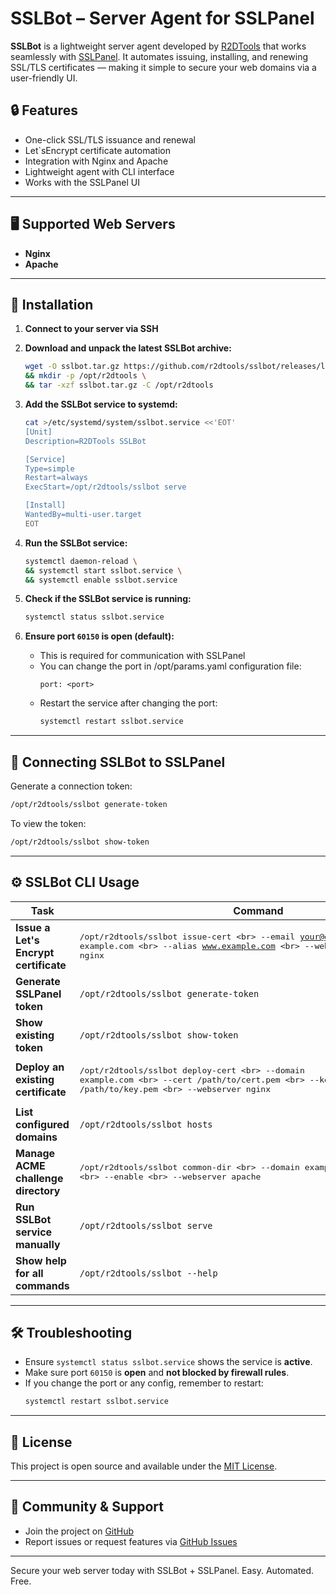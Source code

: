 # SSLBot – Server Agent for SSLPanel

**SSLBot** is a lightweight server agent developed by [R2DTools](https://github.com/r2dtools) that works seamlessly with [SSLPanel](https://github.com/r2dtools/sslpanel). It automates issuing, installing, and renewing SSL/TLS certificates — making it simple to secure your web domains via a user-friendly UI.

## 🔒 Features

- One-click SSL/TLS issuance and renewal
- Let`sEncrypt certificate automation
- Integration with Nginx and Apache
- Lightweight agent with CLI interface
- Works with the SSLPanel UI

---

## 🖥 Supported Web Servers

- **Nginx**
- **Apache**

---

## 🚀 Installation

1. **Connect to your server via SSH**

2. **Download and unpack the latest SSLBot archive:**
   ```bash
   wget -O sslbot.tar.gz https://github.com/r2dtools/sslbot/releases/latest/download/r2dtools-sslbot.tar.gz \
   && mkdir -p /opt/r2dtools \
   && tar -xzf sslbot.tar.gz -C /opt/r2dtools
   ```
3. **Add the SSLBot service to systemd:**
   ```bash
   cat >/etc/systemd/system/sslbot.service <<'EOT'
   [Unit]
   Description=R2DTools SSLBot
   
   [Service]
   Type=simple
   Restart=always
   ExecStart=/opt/r2dtools/sslbot serve
   
   [Install]
   WantedBy=multi-user.target
   EOT
   ```
4. **Run the SSLBot service:**
   ```bash
   systemctl daemon-reload \
   && systemctl start sslbot.service \
   && systemctl enable sslbot.service
   ```
5. **Check if the SSLBot service is running:**
   ```bash
   systemctl status sslbot.service
   ```
6. **Ensure port `60150` is open (default):**
   - This is required for communication with SSLPanel
   - You can change the port in /opt/params.yaml configuration file:
     ```
     port: <port>
     ```
   - Restart the service after changing the port:
     ```bash
     systemctl restart sslbot.service

---

## 🔑 Connecting SSLBot to SSLPanel

Generate a connection token:
```bash
/opt/r2dtools/sslbot generate-token
```

To view the token:
```bash
/opt/r2dtools/sslbot show-token
```
---

## ⚙️ SSLBot CLI Usage

| Task | Command |
|------|---------|
| **Issue a Let's Encrypt certificate** | <pre>/opt/r2dtools/sslbot issue-cert \<br>  --email your@email.com \<br>  --domain example.com \<br>  --alias www.example.com \<br>  --webserver nginx</pre> |
| **Generate SSLPanel token** | ```/opt/r2dtools/sslbot generate-token``` |
| **Show existing token** | ```/opt/r2dtools/sslbot show-token``` |
| **Deploy an existing certificate** | <pre>/opt/r2dtools/sslbot deploy-cert \<br>  --domain example.com \<br>  --cert /path/to/cert.pem \<br>  --key /path/to/key.pem \<br>  --webserver nginx</pre> |
| **List configured domains** | ```/opt/r2dtools/sslbot hosts``` |
| **Manage ACME challenge directory** | <pre>/opt/r2dtools/sslbot common-dir \<br>  --domain example.com \<br>  --enable \<br>  --webserver apache</pre> |
| **Run SSLBot service manually** | ```/opt/r2dtools/sslbot serve``` |
| **Show help for all commands** | ```/opt/r2dtools/sslbot --help``` |

---

## 🛠 Troubleshooting

- Ensure `systemctl status sslbot.service` shows the service is **active**.
- Make sure port `60150` is **open** and **not blocked by firewall rules**.
- If you change the port or any config, remember to restart:
  ```bash
  systemctl restart sslbot.service
  ```

---

## 📄 License

This project is open source and available under the [MIT License](LICENSE).

---

## 👥 Community & Support

- Join the project on [GitHub](https://github.com/r2dtools/sslbot)
- Report issues or request features via [GitHub Issues](https://github.com/r2dtools/sslbot/issues)

---

Secure your web server today with SSLBot + SSLPanel. Easy. Automated. Free.
